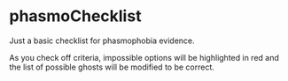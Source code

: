 # phasmoChecklist

Just a basic checklist for phasmophobia evidence.

As you check off criteria, impossible options will be highlighted in red and the list of possible ghosts will be modified to be correct.
